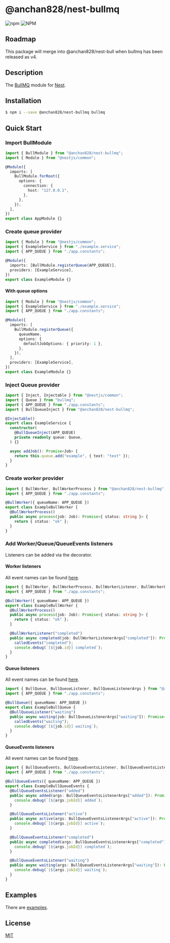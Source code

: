 # @anchan828/nest-bullmq

![npm](https://img.shields.io/npm/v/@anchan828/nest-bullmq.svg)
![NPM](https://img.shields.io/npm/l/@anchan828/nest-bullmq.svg)

## Roadmap

This package will merge into @anchan828/nest-bull when bullmq has been released as v4.

## Description

The [BullMQ](https://github.com/taskforcesh/bullmq) module for [Nest](https://github.com/nestjs/nest).

## Installation

```bash
$ npm i --save @anchan828/nest-bullmq bullmq
```

## Quick Start

### Import BullModule

```ts
import { BullModule } from "@anchan828/nest-bullmq";
import { Module } from "@nestjs/common";

@Module({
  imports: [
    BullModule.forRoot({
      options: {
        connection: {
          host: "127.0.0.1",
        },
      },
    }),
  ],
})
export class AppModule {}
```

### Create queue provider

```ts
import { Module } from "@nestjs/common";
import { ExampleService } from "./example.service";
import { APP_QUEUE } from "./app.constants";

@Module({
  imports: [BullModule.registerQueue(APP_QUEUE)],
  providers: [ExampleService],
})
export class ExampleModule {}
```

#### With queue options

```ts
import { Module } from "@nestjs/common";
import { ExampleService } from "./example.service";
import { APP_QUEUE } from "./app.constants";

@Module({
  imports: [
    BullModule.registerQueue({
      queueName,
      options: {
        defaultJobOptions: { priority: 1 },
      },
    }),
  ],
  providers: [ExampleService],
})
export class ExampleModule {}
```

### Inject Queue provider

```ts
import { Inject, Injectable } from "@nestjs/common";
import { Queue } from "bullmq";
import { APP_QUEUE } from "./app.constants";
import { BullQueueInject } from "@anchan828/nest-bullmq";

@Injectable()
export class ExampleService {
  constructor(
    @BullQueueInject(APP_QUEUE)
    private readonly queue: Queue,
  ) {}

  async addJob(): Promise<Job> {
    return this.queue.add("example", { text: "text" });
  }
}
```

### Create worker provider

```ts
import { BullWorker, BullWorkerProcess } from "@anchan828/nest-bullmq";
import { APP_QUEUE } from "./app.constants";

@BullWorker({ queueName: APP_QUEUE })
export class ExampleBullWorker {
  @BullWorkerProcess()
  public async process(job: Job): Promise<{ status: string }> {
    return { status: "ok" };
  }
}
```

### Add Worker/Queue/QueueEvents listeners

Listeners can be added via the decorator.

#### Worker listeners

All event names can be found [here](https://github.com/taskforcesh/bullmq/blob/6ded7bae22b0f369ebb68960d48780f547d43346/src/classes/worker.ts#L31).

```ts
import { BullWorker, BullWorkerProcess, BullWorkerListener, BullWorkerListenerArgs } from "@anchan828/nest-bullmq";
import { APP_QUEUE } from "./app.constants";

@BullWorker({ queueName: APP_QUEUE })
export class ExampleBullWorker {
  @BullWorkerProcess()
  public async process(job: Job): Promise<{ status: string }> {
    return { status: "ok" };
  }

  @BullWorkerListener("completed")
  public async completed(job: BullWorkerListenerArgs["completed"]): Promise<void> {
    calledEvents("completed");
    console.debug(`[${job.id}] completed`);
  }
}
```

#### Queue listeners

All event names can be found [here](https://github.com/taskforcesh/bullmq/blob/6ded7bae22b0f369ebb68960d48780f547d43346/src/classes/queue.ts#L11).

```ts
import { BullQueue, BullQueueListener, BullQueueListenerArgs } from "@anchan828/nest-bullmq";
import { APP_QUEUE } from "./app.constants";

@BullQueue({ queueName: APP_QUEUE })
export class ExampleBullQueue {
  @BullQueueListener("waiting")
  public async waiting(job: BullQueueListenerArgs["waiting"]): Promise<void> {
    calledEvents("waiting");
    console.debug(`[${job.id}] waiting`);
  }
}
```

#### QueueEvents listeners

All event names can be found [here](https://github.com/taskforcesh/bullmq/blob/6ded7bae22b0f369ebb68960d48780f547d43346/src/classes/queue-events.ts#L12).

```ts
import { BullQueueEvents, BullQueueEventsListener, BullQueueEventsListenerArgs } from "@anchan828/nest-bullmq";
import { APP_QUEUE } from "./app.constants";

@BullQueueEvents({ queueName: APP_QUEUE })
export class ExampleBullQueueEvents {
  @BullQueueEventsListener("added")
  public async added(args: BullQueueEventsListenerArgs["added"]): Promise<void> {
    console.debug(`[${args.jobId}] added`);
  }

  @BullQueueEventsListener("active")
  public async active(args: BullQueueEventsListenerArgs["active"]): Promise<void> {
    console.debug(`[${args.jobId}] active`);
  }

  @BullQueueEventsListener("completed")
  public async completed(args: BullQueueEventsListenerArgs["completed"]): Promise<void> {
    console.debug(`[${args.jobId}] completed`);
  }

  @BullQueueEventsListener("waiting")
  public async waiting(args: BullQueueEventsListenerArgs["waiting"]): Promise<void> {
    console.debug(`[${args.jobId}] waiting`);
  }
}
```

## Examples

There are [examples](./src/examples).

## License

[MIT](LICENSE)
